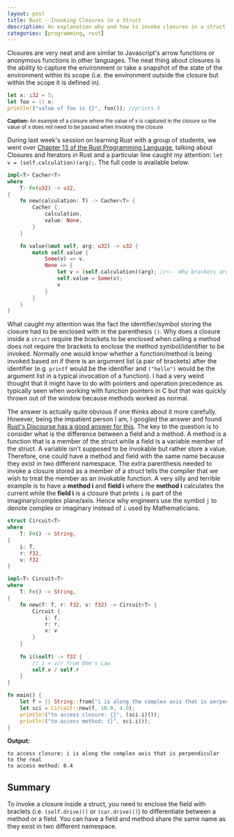 ```yaml
---
layout: post
title: Rust - Invoking Closures in a Struct
description: An explanation why and how to invoke closures in a struct
categories: [programming, rust]
---
```


Closures are very neat and are similar to Javascript's arrow functions or anonymous 
functions in other languages. The neat thing about closures is the 
ability to capture the environment or take 
a snapshot of the state of the environment within its scope (i.e. the environment outside the closure but 
within the scope it is defined in).

```rust
let x: i32 = 5;
let foo = || x;
println!("value of foo is {}", foo()); //prints 5
```
<caption><small><b>Caption:</b> An example of a closure where the value of x is captured in the closure so the value of x does not need to be passed when invoking the closure</small></caption>

During last week's session on learning Rust with a group of students, we went over [Chapter 13 of the Rust Programming Language](https://doc.rust-lang.org/book/ch13-00-functional-features.html), 
talking about Closures and Iterators in Rust and a particular line caught my attention: `let v = (self.calculation)(arg);`. The full code is available below.
```rust
impl<T> Cacher<T>
where
    T: Fn(u32) -> u32,
{
    fn new(calculation: T) -> Cacher<T> {
        Cacher {
            calculation,
            value: None,
        }
    }

    fn value(&mut self, arg: u32) -> u32 {
        match self.value {
            Some(v) => v,
            None => {
                let v = (self.calculation)(arg); //<-- Why brackets around self.calculation?
                self.value = Some(v);
                v
            }
        }
    }
}
```

What caught my attention was the fact the identifier/symbol storing the  closure had to be enclosed with in the parenthesis `()`. 
Why does a closure inside a `struct` require the brackets to be enclosed when calling a method does 
not require the brackets to enclose the method symbol/identifier to be invoked. Normally one would know whether a function/method 
is being invoked based on if there is an argument list (a pair of brackets) after the identifier (e.g. `printf` would be the 
identifier and `("hello")` would be the argument list in a typical invocation of a function). I had a very weird thought that 
it might have to do with pointers and operation precedence as typically seen when working with function pointers in C 
 but that was quickly thrown out of the window because methods worked as normal.

The answer is actually quite obvious if one thinks about it more carefully. However, being the impatient person I am, I googled the answer 
and found [Rust's Discourse has a good answer for this](https://users.rust-lang.org/t/calling-function-in-struct-field-requires-extra-parenthesis/14214/2). 
The key to the question is to consider what is the difference between a field and a method. A method is a function that is a member of the struct while a field 
is a variable member of the struct. A variable isn't supposed to be invokable but rather store a value. Therefore, one could 
have a method and field with the same name because they exist in two different namespace. The extra parenthesis needed to invoke a closure stored as a member of 
a struct tells the compiler that we wish to treat the member as an invokable function. A very silly and terrible example is to have a **method i** and **field i** where 
the **method i** calculates the current while the **field i** is a closure that prints `i` is part of the imaginary/complex plane/axis. Hence why engineers use the 
symbol `j` to denote complex or imaginary instead of `i` used by Mathematicians.

```rust
struct Circuit<T>
where
    T: Fn() -> String,
{
    i: T,
    r: f32,
    v: f32 
}

impl<T> Circuit<T>
where
    T: Fn() -> String,
{
    fn new(f: T, r: f32, v: f32) -> Circuit<T> {
        Circuit {
            i: f,
            r: r,
            v: v
        }
    }
    
    fn i(&self) -> f32 {
        // i = v/r from Ohm's Law
        self.v / self.r
    }
}

fn main() {
    let f = || String::from("i is along the complex axis that is perpendicular to the real");
    let sci = Circuit::new(f, 10.0, 4.0);
    println!("to access closure: {}", (sci.i)());
    println!("to access method: {}", sci.i());
}
```
**Output:**
```
to access closure: i is along the complex axis that is perpendicular to the real
to access method: 0.4
```

## Summary
To invoke a closure inside a struct, you need to enclose the field with braclets (i.e. `(self.drive)()` or `(car.drive)()`) 
to differentiate between a method or a field. You can have a field and method share the same name as they exist in two 
different namespace.
